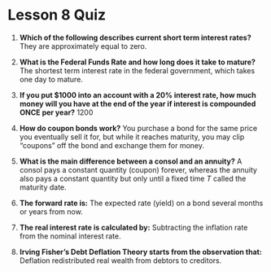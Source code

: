 # Lesson 8 Quiz

1. **Which of the following describes current short term interest rates?** They are approximately equal to zero.

2. **What is the Federal Funds Rate and how long does it take to mature?** The shortest term interest rate in the federal government, which takes one day to mature.

3. **If you put \$1000 into an account with a 20% interest rate, how much money will you have at the end of the year if interest is compounded ONCE per year?** 1200

4. **How do coupon bonds work?** You purchase a bond for the same price you eventually sell it for, but while it reaches maturity, you may clip “coupons” off the bond and exchange them for money.

5. **What is the main difference between a consol and an annuity?** A consol pays a constant quantity (coupon) forever, whereas the annuity also pays a constant quantity but only until a fixed time _T_ called the maturity date.

6. **The forward rate is:** The expected rate (yield) on a bond several months or years from now.

7. **The real interest rate is calculated by:** Subtracting the inflation rate from the nominal interest rate.

8. **Irving Fisher’s Debt Deflation Theory starts from the observation that:** Deflation redistributed real wealth from debtors to creditors.

